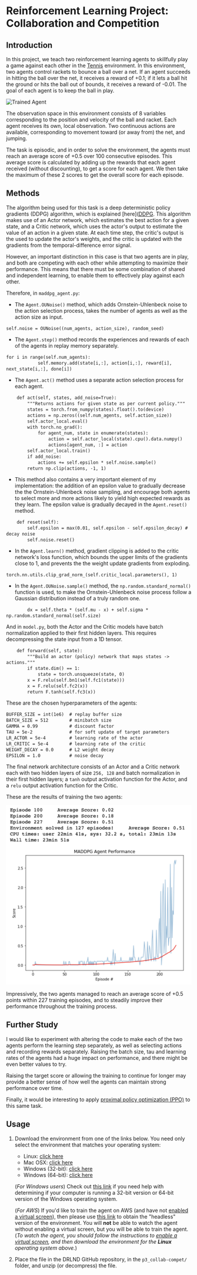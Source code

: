 # Reinforcement Learning Project: Collaboration and Competition

[image1]: https://user-images.githubusercontent.com/10624937/42135623-e770e354-7d12-11e8-998d-29fc74429ca2.gif "Trained Agent"

## Introduction

In this project, we teach two reinforcement learning agents to skillfully play a game against each other in the [Tennis](https://github.com/Unity-Technologies/ml-agents/blob/master/docs/Learning-Environment-Examples.md#tennis) environment. In this environment, two agents control rackets to bounce a ball over a net. If an agent succeeds in hitting the ball over the net, it receives a reward of +0.1; if it lets a ball hit the ground or hits the ball out of bounds, it receives a reward of -0.01.  The goal of each agent is to keep the ball in play.

![Trained Agent][image1]

The observation space in this environment consists of 8 variables corresponding to the position and velocity of the ball and racket. Each agent receives its own, local observation.  Two continuous actions are available, corresponding to movement toward (or away from) the net, and jumping.

The task is episodic, and in order to solve the environment, the agents must reach an average score of +0.5 over 100 consecutive episodes. This average score is calculated by adding up the rewards that each agent received (without discounting), to get a score for each agent. We then take the maximum of these 2 scores to get the overall score for each episode.

## Methods

The algorithm being used for this task is a deep deterministic policy gradients (DDPG) algorithm, which is explained [here]([DDPG](https://arxiv.org/pdf/1509.02971.pdf). This algorithm makes use of an Actor network, which estimates the best action for a given state, and a Critic network, which uses the actor's output to estimate the value of an action in a given state. At each time step, the critic's output is the used to update the actor's weights, and the critic is updated with the gradients from the temporal-difference error signal.

However, an important distinction in this case is that two agents are in play, and both are competing with each other while attempting to maximize their performance. This means that there must be some combination of shared and independent learning, to enable them to effectively play against each other.

Therefore, in `maddpg_agent.py`:

- The `Agent.OUNoise()` method, which adds Ornstein-Uhlenbeck noise to the action selection process, takes the number of agents as well as the action size as input.

```
self.noise = OUNoise((num_agents, action_size), random_seed)
```

- The `Agent.step()` method records the experiences and rewards of each of the agents in replay memory separately.

```
for i in range(self.num_agents):
            self.memory.add(state[i,:], action[i,:], reward[i], next_state[i,:], done[i])
```

- The `Agent.act()` method uses a separate action selection process for each agent.

```
    def act(self, states, add_noise=True):
        """Returns actions for given state as per current policy."""
        states = torch.from_numpy(states).float().to(device)
        actions = np.zeros((self.num_agents, self.action_size))
        self.actor_local.eval()
        with torch.no_grad():
            for agent_num, state in enumerate(states):
                action = self.actor_local(state).cpu().data.numpy()
                actions[agent_num, :] = action
        self.actor_local.train()
        if add_noise:
            actions += self.epsilon * self.noise.sample()
        return np.clip(actions, -1, 1)
```

- This method also contains a very important element of my implementation: the addition of an epsilon value to gradually decrease the the Ornstein-Uhlenbeck noise sampling, and encourage both agents to select more and more actions likely to yield high expected rewards as they learn. The epsilon value is gradually decayed in the `Agent.reset()` method.

```
    def reset(self):
        self.epsilon = max(0.01, self.epsilon - self.epsilon_decay) # decay noise
        self.noise.reset()
```

- In the `Agent.learn()` method, gradient clipping is added to the critic network's loss function, which bounds the upper limits of the gradients close to 1, and prevents the the weight update gradients from exploding.

```
torch.nn.utils.clip_grad_norm_(self.critic_local.parameters(), 1)
```

- In the `Agent.OUNoise.sample()` method, the `np.random.standard_normal()` function is used, to make the Ornstein-Uhlenbeck noise process follow a Gaussian distribution instead of a truly random one.

```
        dx = self.theta * (self.mu - x) + self.sigma * np.random.standard_normal(self.size)
```

And in `model.py`, both the Actor and the Critic models have batch normalization applied to their first hidden layers. This requires decompressing the state input from a 1D tensor.

```
    def forward(self, state):
        """Build an actor (policy) network that maps states -> actions."""
        if state.dim() == 1:
            state = torch.unsqueeze(state, 0)
        x = F.relu(self.bn1(self.fc1(state)))
        x = F.relu(self.fc2(x))
        return F.tanh(self.fc3(x))
```

These are the chosen hyperparameters of the agents:

```
BUFFER_SIZE = int(1e6)  # replay buffer size
BATCH_SIZE = 512        # minibatch size
GAMMA = 0.99            # discount factor
TAU = 5e-2              # for soft update of target parameters
LR_ACTOR = 5e-4         # learning rate of the actor
LR_CRITIC = 5e-4        # learning rate of the critic
WEIGHT_DECAY = 0.0      # L2 weight decay
EPSILON = 1.0           # noise decay
```

The final network architecture consists of an Actor and a Critic network each with two hidden layers of size `256, 128` and batch normalization in their first hidden layers; a `tanh` output activation function for the Actor, and a `relu` output activation function for the Critic.

These are the results of training the two agents:

![Graph of MADDPG agent performance](/images/maddpg-results.png)

Impressively, the two agents managed to reach an average score of +0.5 points within 227 training episodes, and to steadily improve their performance throughout the training process.

## Further Study

I would like to experiment with altering the code to make each of the two agents perform the learning step separately, as well as selecting actions and recording rewards separately. Raising the batch size, tau and learning rates of the agents had a huge impact on performance, and there might be even better values to try.

Raising the target score or allowing the training to continue for longer may provide a better sense of how well the agents can maintain strong performance over time.

Finally, it would be interesting to apply [proximal policy optimization (PPO)](https://arxiv.org/pdf/1707.06347.pdf) to this same task.

## Usage 

1. Download the environment from one of the links below.  You need only select the environment that matches your operating system:
    - Linux: [click here](https://s3-us-west-1.amazonaws.com/udacity-drlnd/P3/Tennis/Tennis_Linux.zip)
    - Mac OSX: [click here](https://s3-us-west-1.amazonaws.com/udacity-drlnd/P3/Tennis/Tennis.app.zip)
    - Windows (32-bit): [click here](https://s3-us-west-1.amazonaws.com/udacity-drlnd/P3/Tennis/Tennis_Windows_x86.zip)
    - Windows (64-bit): [click here](https://s3-us-west-1.amazonaws.com/udacity-drlnd/P3/Tennis/Tennis_Windows_x86_64.zip)
    
    (_For Windows users_) Check out [this link](https://support.microsoft.com/en-us/help/827218/how-to-determine-whether-a-computer-is-running-a-32-bit-version-or-64) if you need help with determining if your computer is running a 32-bit version or 64-bit version of the Windows operating system.

    (_For AWS_) If you'd like to train the agent on AWS (and have not [enabled a virtual screen](https://github.com/Unity-Technologies/ml-agents/blob/master/docs/Training-on-Amazon-Web-Service.md)), then please use [this link](https://s3-us-west-1.amazonaws.com/udacity-drlnd/P3/Tennis/Tennis_Linux_NoVis.zip) to obtain the "headless" version of the environment.  You will **not** be able to watch the agent without enabling a virtual screen, but you will be able to train the agent.  (_To watch the agent, you should follow the instructions to [enable a virtual screen](https://github.com/Unity-Technologies/ml-agents/blob/master/docs/Training-on-Amazon-Web-Service.md), and then download the environment for the **Linux** operating system above._)

2. Place the file in the DRLND GitHub repository, in the `p3_collab-compet/` folder, and unzip (or decompress) the file.